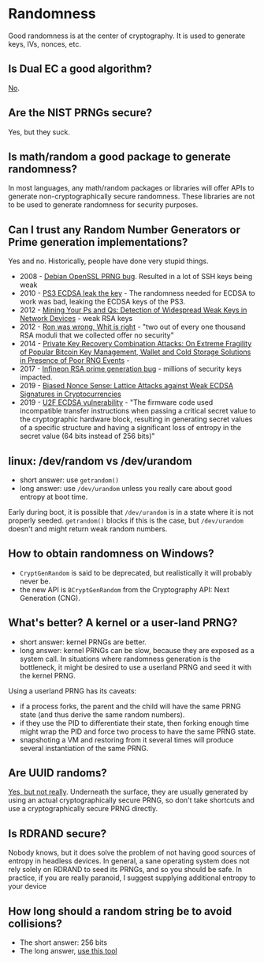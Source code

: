 # Randomness

Good randomness is at the center of cryptography. It is used to generate keys, IVs, nonces, etc.

## Is Dual EC a good algorithm?

[No](https://www.youtube.com/watch?v=OkiVN6z60lg).

## Are the NIST PRNGs secure?

Yes, but they suck.

## Is math/random a good package to generate randomness?

In most languages, any math/random packages or libraries will offer APIs to generate non-cryptographically secure randomness. These libraries are not to be used to generate randomness for security purposes.

## Can I trust any Random Number Generators or Prime generation implementations?

Yes and no. Historically, people have done very stupid things.

* 2008 - [Debian OpenSSL PRNG bug](https://www.schneier.com/blog/archives/2008/05/random_number_b.html). Resulted in a lot of SSH keys being weak
* 2010 - [PS3 ECDSA leak the key](https://www.exophase.com/20540/hackers-describe-ps3-security-as-epic-fail-gain-unrestricted-access/) - The randomness needed for ECDSA to work was bad, leaking the ECDSA keys of the PS3.
* 2012 - [Mining Your Ps and Qs: Detection of Widespread Weak Keys in Network Devices](https://factorable.net/weakkeys12.extended.pdf) - weak RSA keys
* 2012 - [Ron was wrong, Whit is right](https://eprint.iacr.org/2012/064) - "two out of every one thousand RSA moduli that we collected offer no security"
* 2014 - [Private Key Recovery Combination Attacks: On Extreme Fragility of Popular Bitcoin Key Management, Wallet and Cold Storage Solutions in Presence of Poor RNG Events](https://eprint.iacr.org/2014/848) - 
* 2017 - [Infineon RSA prime generation bug](https://arstechnica.com/information-technology/2017/10/crypto-failure-cripples-millions-of-high-security-keys-750k-estonian-ids/) - millions of security keys impacted.
* 2019 - [Biased Nonce Sense: Lattice Attacks against Weak ECDSA Signatures in Cryptocurrencies](https://eprint.iacr.org/2019/023)
* 2019 - [U2F ECDSA vulnerability](https://sites.google.com/a/chromium.org/dev/chromium-os/u2f-ecdsa-vulnerability) - "The firmware code used incompatible transfer instructions when passing a critical secret value to the cryptographic hardware block, resulting in generating secret values of a specific structure and having a significant loss of entropy in the secret value (64 bits instead of 256 bits)"

## linux: /dev/random vs /dev/urandom

* short answer: use `getrandom()`
* long answer: use `/dev/urandom` unless you really care about good entropy at boot time.

Early during boot, it is possible that `/dev/urandom` is in a state where it is not properly seeded. `getrandom()` blocks if this is the case, but `/dev/urandom` doesn't and might return weak random numbers.

## How to obtain randomness on Windows?

* `CryptGenRandom` is said to be deprecated, but realistically it will probably never be.
* the new API is `BCryptGenRandom` from the Cryptography API: Next Generation (CNG).

## What's better? A kernel or a user-land PRNG?

* short answer: kernel PRNGs are better.
* long answer: kernel PRNGs can be slow, because they are exposed as a system call. In situations where randomness generation is the bottleneck, it might be desired to use a userland PRNG and seed it with the kernel PRNG.

Using a userland PRNG has its caveats:

* if a process forks, the parent and the child will have the same PRNG state (and thus derive the same random numbers).
* if they use the PID to differentiate their state, then forking enough time might wrap the PID and force two process to have the same PRNG state.
* snapshoting a VM and restoring from it several times will produce several instantiation of the same PRNG.

## Are UUID randoms?

[Yes, but not really](https://news.ycombinator.com/item?id=19085189). Underneath the surface, they are usually generated by using an actual cryptographically secure PRNG, so don't take shortcuts and use a cryptographically secure PRNG directly.

## Is RDRAND secure?

Nobody knows, but it does solve the problem of not having good sources of entropy in headless devices. 
In general, a sane operating system does not rely solely on RDRAND to seed its PRNGs, and so you should be safe.
In practice, if you are really paranoid, I suggest supplying additional entropy to your device

## How long should a random string be to avoid collisions?

* The short answer: 256 bits
* The long answer, [use this tool](https://davidwong.fr/whatsmybirthday/)
